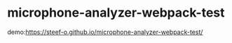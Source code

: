 # microphone-analyzer-webpack-test

demo:https://steef-o.github.io/microphone-analyzer-webpack-test/
